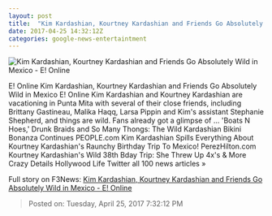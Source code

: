 ```yaml
---
layout: post
title:  "Kim Kardashian, Kourtney Kardashian and Friends Go Absolutely Wild in Mexico - E! Online"
date: 2017-04-25 14:32:12Z
categories: google-news-entertaintment
---
```


![Kim Kardashian, Kourtney Kardashian and Friends Go Absolutely Wild in Mexico - E! Online](http://akns-images.eonline.com/eol_images/Entire_Site/2017313/rs_600x600-170413044207-634.Kourtney-Kardashian-Kim-Kardashian-JR-04317.jpg?downsize=450:*&crop=450:350;left,top)

E! Online Kim Kardashian, Kourtney Kardashian and Friends Go Absolutely Wild in Mexico E! Online Kim Kardashian and Kourtney Kardashian are vacationing in Punta Mita with several of their close friends, including Brittany Gastineau, Malika Haqq, Larsa Pippin and Kim's assistant Stephanie Shepherd, and things are wild. Fans already got a glimpse of ... 'Boats N Hoes,' Drunk Braids and So Many Thongs: The Wild Kardashian Bikini Bonanza Continues PEOPLE.com Kim Kardashian Spills Everything About Kourtney Kardashian's Raunchy Birthday Trip To Mexico! PerezHilton.com Kourtney Kardashian's Wild 38th Bday Trip: She Threw Up 4x's & More Crazy Details Hollywood Life Twitter all 100 news articles »


Full story on F3News: [Kim Kardashian, Kourtney Kardashian and Friends Go Absolutely Wild in Mexico - E! Online](http://www.f3nws.com/n/sAhEXH)

> Posted on: Tuesday, April 25, 2017 7:32:12 PM
